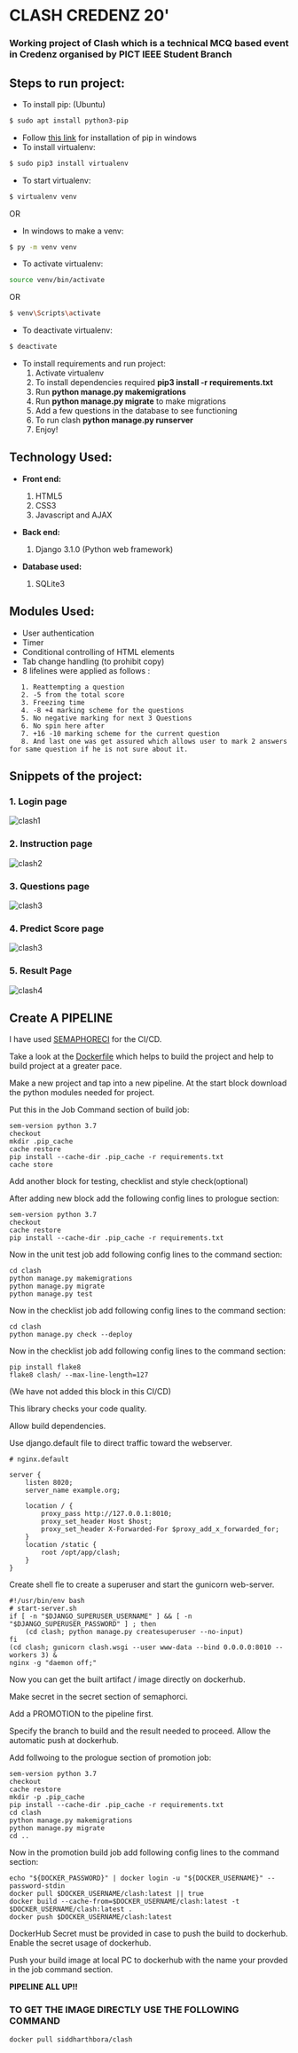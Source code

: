 # CLASH CREDENZ 20'

### Working project of Clash which is a technical MCQ based event in Credenz organised by PICT IEEE Student Branch

## Steps to run project:

* To install pip: (Ubuntu)
```sh 
$ sudo apt install python3-pip
```
* Follow [this link](https://pip.pypa.io/en/stable/installing/) for installation of pip in windows
* To install virtualenv: 
```sh 
$ sudo pip3 install virtualenv
```
* To start virtualenv: 
```sh 
$ virtualenv venv
```
OR
* In windows to make a venv:
```sh
$ py -m venv venv
```
* To activate virtualenv: 
```sh 
source venv/bin/activate
```
OR
```sh
$ venv\Scripts\activate
```
* To deactivate virtualenv: 
```sh 
$ deactivate
```
* To install requirements and run project: 
    1. Activate virtualenv
    2. To install dependencies required **pip3 install -r requirements.txt**
    3. Run **python manage.py makemigrations**
    4. Run **python manage.py migrate** to make migrations
    5. Add a few questions in the database to see functioning
    6. To run clash **python manage.py runserver**
    7. Enjoy!

## Technology Used:

* **Front end:**
  1. HTML5
  2. CSS3
  3. Javascript and AJAX
  
* **Back end:**
  1. Django 3.1.0 (Python web framework)
 
* **Database used:**
  1. SQLite3
 
## Modules Used:

* User authentication
* Timer
* Conditional controlling of HTML elements
* Tab change handling (to prohibit copy)
* 8 lifelines were applied as follows :
``` 
   1. Reattempting a question
   2. -5 from the total score 
   3. Freezing time
   4. -8 +4 marking scheme for the questions
   5. No negative marking for next 3 Questions
   6. No spin here after
   7. +16 -10 marking scheme for the current question
   8. And last one was get assured which allows user to mark 2 answers for same question if he is not sure about it.
```
## Snippets of the project:

### 1. Login page
![clash1](./screenshots/homepage.PNG)

### 2. Instruction page
![clash2](./screenshots/instructionpage.PNG)

### 3. Questions page
![clash3](./screenshots/questionpage.PNG)

### 4. Predict Score page
![clash3](./screenshots/predictscorepage.PNG)

### 5. Result Page
![clash4](./screenshots/resultpagemod.PNG)

## Create A PIPELINE
I have used [SEMAPHORECI](https://semaphoreci.com/) for the CI/CD.

Take a look at the [Dockerfile](https://github.com/suyash-more/CLASH/blob/finalestbranch/Dockerfile) which helps to build the project and help 
to build project at a greater pace.

Make a new project and tap into a new pipeline. 
At the start block download the python modules needed for project.

Put this in the Job Command section of build job:
```
sem-version python 3.7
checkout
mkdir .pip_cache
cache restore
pip install --cache-dir .pip_cache -r requirements.txt
cache store
```

Add another block for testing, checklist and style check(optional)

After adding new block add the following config lines to prologue section:
```
sem-version python 3.7
checkout
cache restore
pip install --cache-dir .pip_cache -r requirements.txt
```

Now in the unit test job add following config lines to the command section:
```
cd clash
python manage.py makemigrations
python manage.py migrate
python manage.py test
```

Now in the checklist job add following config lines to the command section:
``` 
cd clash
python manage.py check --deploy
```

Now in the checklist job add following config lines to the command section:
``` 
pip install flake8
flake8 clash/ --max-line-length=127
```
(We have not added this block in this CI/CD)

This library checks your code quality.

Allow build dependencies.

Use django.default file to direct traffic toward the webserver.
```
# nginx.default

server {
    listen 8020;
    server_name example.org;

    location / {
        proxy_pass http://127.0.0.1:8010;
        proxy_set_header Host $host;
        proxy_set_header X-Forwarded-For $proxy_add_x_forwarded_for;
    }
    location /static {
        root /opt/app/clash;
    }
}

```
Create shell fle to create a superuser and start the gunicorn web-server.
```
#!/usr/bin/env bash
# start-server.sh
if [ -n "$DJANGO_SUPERUSER_USERNAME" ] && [ -n "$DJANGO_SUPERUSER_PASSWORD" ] ; then
    (cd clash; python manage.py createsuperuser --no-input)
fi
(cd clash; gunicorn clash.wsgi --user www-data --bind 0.0.0.0:8010 --workers 3) &
nginx -g "daemon off;"
```

Now you can get the built artifact / image directly on dockerhub.

Make secret in the secret section of semaphorci.

Add a PROMOTION to the pipeline first.

Specify the branch to build and the result needed to proceed.
Allow the automatic push at dockerhub.

Add follwoing to the prologue section of promotion job:
```
sem-version python 3.7
checkout
cache restore
mkdir -p .pip_cache
pip install --cache-dir .pip_cache -r requirements.txt
cd clash
python manage.py makemigrations 
python manage.py migrate
cd ..
```

Now in the promotion build job add following config lines to the command section:
``` 
echo "${DOCKER_PASSWORD}" | docker login -u "${DOCKER_USERNAME}" --password-stdin
docker pull $DOCKER_USERNAME/clash:latest || true
docker build --cache-from=$DOCKER_USERNAME/clash:latest -t $DOCKER_USERNAME/clash:latest .
docker push $DOCKER_USERNAME/clash:latest
```

DockerHub Secret must be provided in case to push the build to dockerhub.
Enable the secret usage of dockerhub.

Push your build image at local PC to dockerhub with the name your provded 
in the job command section.


__PIPELINE ALL UP!!__

### TO GET THE IMAGE DIRECTLY USE THE FOLLOWING COMMAND

```docker pull siddharthbora/clash```
